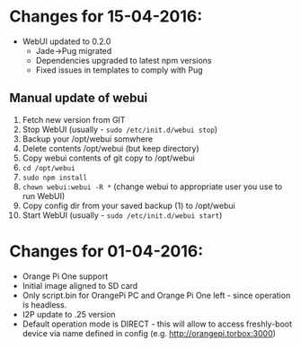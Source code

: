 # Changes for 15-04-2016:
* WebUI updated to 0.2.0
    * Jade->Pug migrated
    * Dependencies upgraded to latest npm versions
    * Fixed issues in templates to comply with Pug

## Manual update of webui

1. Fetch new version from GIT
2. Stop WebUI (usually - `sudo /etc/init.d/webui stop`)
3. Backup your /opt/webui somwhere
4. Delete contents /opt/webui (but keep directory)
5. Copy webui contents of git copy to /opt/webui
6. `cd /opt/webui`
7. `sudo npm install`
8. `chown webui:webui -R *` (change webui to appropriate user you use to run WebUI)
9. Copy config dir from your saved backup (1) to /opt/webui
10. Start WebUI (usually - `sudo /etc/init.d/webui start`)

# Changes for 01-04-2016:

* Orange Pi One support
* Initial image aligned to SD card
* Only script.bin for OrangePi PC and Orange Pi One left - since operation is headless. 
* I2P update to .25 version 
* Default operation mode is DIRECT - this will allow to access freshly-boot device via name defined in config (e.g. http://orangepi.torbox:3000)
